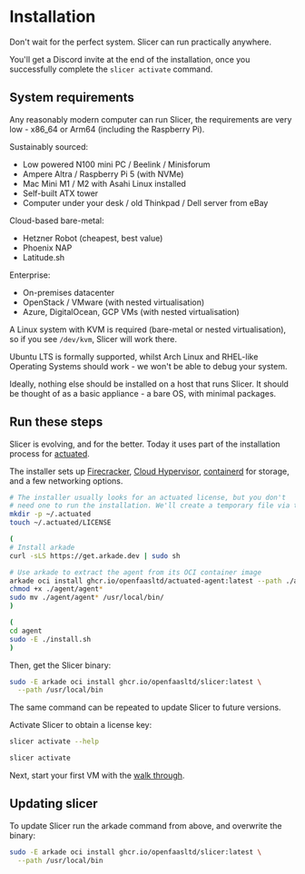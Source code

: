 # Installation

Don't wait for the perfect system. Slicer can run practically anywhere.

You'll get a Discord invite at the end of the installation, once you successfully complete the `slicer activate` command.

## System requirements

Any reasonably modern computer can run Slicer, the requirements are very low - x86_64 or Arm64 (including the Raspberry Pi).

Sustainably sourced:

* Low powered N100 mini PC / Beelink / Minisforum
* Ampere Altra / Raspberry Pi 5 (with NVMe)
* Mac Mini M1 / M2 with Asahi Linux installed
* Self-built ATX tower
* Computer under your desk / old Thinkpad / Dell server from eBay

Cloud-based bare-metal:

* Hetzner Robot (cheapest, best value)
* Phoenix NAP
* Latitude.sh

Enterprise:

* On-premises datacenter
* OpenStack / VMware (with nested virtualisation)
* Azure, DigitalOcean, GCP VMs (with nested virtualisation)

A Linux system with KVM is required (bare-metal or nested virtualisation), so if you see `/dev/kvm`, Slicer will work there.

Ubuntu LTS is formally supported, whilst Arch Linux and RHEL-like Operating Systems should work - we won't be able to debug your system.

Ideally, nothing else should be installed on a host that runs Slicer. It should be thought of as a basic appliance - a bare OS, with minimal packages.

## Run these steps

Slicer is evolving, and for the better. Today it uses part of the installation process for [actuated](https://actuated.com).

The installer sets up [Firecracker](https://firecracker-microvm.github.io), [Cloud Hypervisor](https://github.com/cloud-hypervisor/cloud-hypervisor), [containerd](https://containerd.io/) for storage, and a few networking options.

```bash
# The installer usually looks for an actuated license, but you don't
# need one to run the installation. We'll create a temporary file via touch.
mkdir -p ~/.actuated
touch ~/.actuated/LICENSE

(
# Install arkade
curl -sLS https://get.arkade.dev | sudo sh

# Use arkade to extract the agent from its OCI container image
arkade oci install ghcr.io/openfaasltd/actuated-agent:latest --path ./agent
chmod +x ./agent/agent*
sudo mv ./agent/agent* /usr/local/bin/
)

(
cd agent
sudo -E ./install.sh
)
```

Then, get the Slicer binary:

```bash
sudo -E arkade oci install ghcr.io/openfaasltd/slicer:latest \
  --path /usr/local/bin
```

The same command can be repeated to update Slicer to future versions.

Activate Slicer to obtain a license key:

```bash
slicer activate --help

slicer activate
```

Next, start your first VM with the [walk through](/getting-started/walkthrough).

## Updating slicer

To update Slicer run the arkade command from above, and overwrite the binary:

```bash
sudo -E arkade oci install ghcr.io/openfaasltd/slicer:latest \
  --path /usr/local/bin
```
